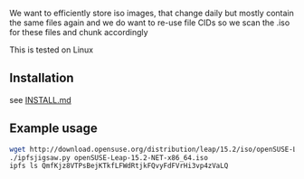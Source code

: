 We want to efficiently store iso images,
that change daily
but mostly contain the same files again
and we do want to re-use file CIDs
so we scan the .iso for these files
and chunk accordingly

This is tested on Linux

## Installation

see [INSTALL.md](INSTALL.md)

## Example usage

```bash
wget http://download.opensuse.org/distribution/leap/15.2/iso/openSUSE-Leap-15.2-NET-x86_64.iso
./ipfsjigsaw.py openSUSE-Leap-15.2-NET-x86_64.iso
ipfs ls QmfKjz8VTPsBejKTkfLFWdRtjkFQvyFdFVrHi3vp4zVaLQ
```
